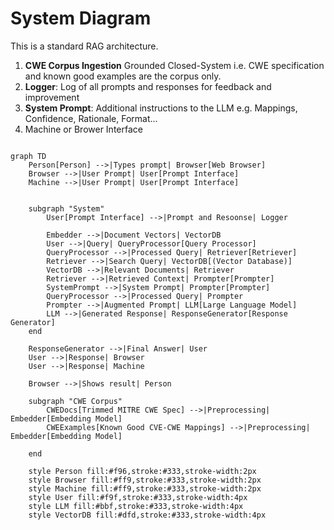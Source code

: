 

# System Diagram

This is a standard RAG architecture.

1. **CWE Corpus Ingestion** Grounded Closed-System i.e. CWE specification and known good examples are the corpus only.
2. **Logger**: Log of all prompts and responses for feedback and improvement
3. **System Prompt**: Additional instructions to the LLM e.g. Mappings, Confidence, Rationale, Format...
4. Machine or Brower Interface


```mermaid

graph TD
    Person[Person] -->|Types prompt| Browser[Web Browser]
    Browser -->|User Prompt| User[Prompt Interface]
    Machine -->|User Prompt| User[Prompt Interface]
    
    
    subgraph "System"
        User[Prompt Interface] -->|Prompt and Resoonse| Logger

        Embedder -->|Document Vectors| VectorDB
        User -->|Query| QueryProcessor[Query Processor]
        QueryProcessor -->|Processed Query| Retriever[Retriever]
        Retriever -->|Search Query| VectorDB[(Vector Database)]
        VectorDB -->|Relevant Documents| Retriever
        Retriever -->|Retrieved Context| Prompter[Prompter]
        SystemPrompt -->|System Prompt| Prompter[Prompter]
        QueryProcessor -->|Processed Query| Prompter
        Prompter -->|Augmented Prompt| LLM[Large Language Model]
        LLM -->|Generated Response| ResponseGenerator[Response Generator]
    end

    ResponseGenerator -->|Final Answer| User
    User -->|Response| Browser
    User -->|Response| Machine

    Browser -->|Shows result| Person

    subgraph "CWE Corpus"
        CWEDocs[Trimmed MITRE CWE Spec] -->|Preprocessing| Embedder[Embedding Model]
        CWEExamples[Known Good CVE-CWE Mappings] -->|Preprocessing| Embedder[Embedding Model]

    end

    style Person fill:#f96,stroke:#333,stroke-width:2px
    style Browser fill:#ff9,stroke:#333,stroke-width:2px
    style Machine fill:#ff9,stroke:#333,stroke-width:2px
    style User fill:#f9f,stroke:#333,stroke-width:4px
    style LLM fill:#bbf,stroke:#333,stroke-width:4px
    style VectorDB fill:#dfd,stroke:#333,stroke-width:4px

```

